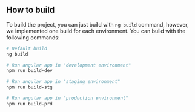 ## How to build

To build the project, you can just build with `ng build` command, however, we implemented one build for each environment. You can build with the following commands:


```bash
# Default build
ng build

# Run angular app in "development environment"
npm run build-dev

# Run angular app in "staging environment"
npm run build-stg

# Run angular app in "production environment"
npm run build-prd
```